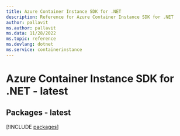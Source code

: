 ```yaml
---
title: Azure Container Instance SDK for .NET
description: Reference for Azure Container Instance SDK for .NET
author: pallavit
ms.author: pallavit
ms.data: 11/28/2022
ms.topic: reference
ms.devlang: dotnet
ms.service: containerinstance
---
```

# Azure Container Instance SDK for .NET - latest
## Packages - latest
[!INCLUDE [packages](container-instance-index.md)]